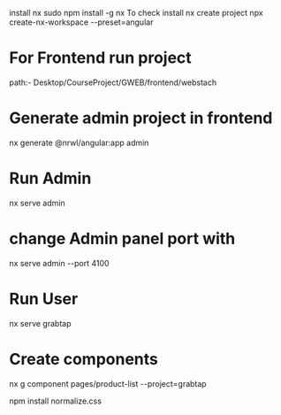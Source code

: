 install nx
sudo npm install -g nx
To check install
nx
create project
npx create-nx-workspace --preset=angular

# For Frontend run project
path:- Desktop/CourseProject/GWEB/frontend/webstach

# Generate admin project in frontend 
nx generate @nrwl/angular:app admin

# Run Admin
nx serve admin 
# change Admin panel port with
nx serve admin --port 4100
# Run User
nx serve grabtap

# Create components
nx g component pages/product-list --project=grabtap

npm install normalize.css
